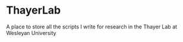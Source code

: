 # ThayerLab
A place to store all the scripts I write for research in the Thayer Lab at Wesleyan University
